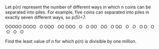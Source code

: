   <p>Let p(n) represent the number of different ways in which n coins can be separated into piles. For example, five coins can separated into piles in exactly seven different ways, so p(5)=7.</p>        OOOOO      OOOO&nbsp; &nbsp;O      OOO&nbsp; &nbsp;OO      OOO&nbsp; &nbsp;O&nbsp; &nbsp;O      OO&nbsp; &nbsp;OO&nbsp; &nbsp;O      OO&nbsp; &nbsp;O&nbsp; &nbsp;O&nbsp; &nbsp;O      O&nbsp; &nbsp;O&nbsp; &nbsp;O&nbsp; &nbsp;O&nbsp; &nbsp;O        <p>Find the least value of n for which p(n) is divisible by one million.</p>    